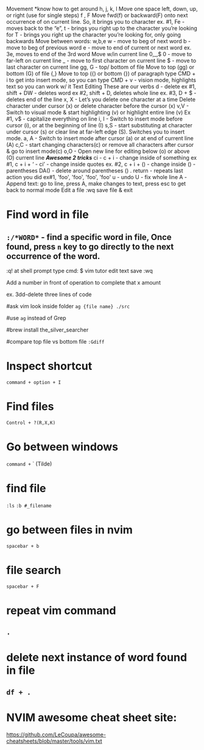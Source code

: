 Movement 
*know how to get around
 h, j, k, l Move one space left, down, up, or right (use for single steps)
f <character>, F <character>
Move fwd(f) or backward(F) onto next occurrence of <character> on current line. So, it brings you to character
ex. #1, Fe - moves back to the “e”,
t - brings you right up to the character you’re looking for
T - brings you right up the character you’re looking for, only going backwards
Move between words: w,b,e
w - move to beg of next word
b - move to beg of previous word
e - move to end of current or next word
ex. 3e, moves to end of the 3rd word
Move w/in current line 0,_,$
0 - move to far-left on current line
_ - move to first character on current line
$ - move to last character on current line
gg, G - top/ bottom of file
Move to top (gg) or bottom (G) of file
{,} Move to top ({) or bottom (}) of paragraph
type CMD + i to get into insert mode, so you can type
CMD + v - vision mode, highlights text so you can work w/ it
Text Editing
These are our verbs
d - delete
ex #1, shift + DW - deletes word
ex #2, shift + D, deletes whole line 
ex. #3, D + $ -  deletes end of the line
x, X - Let’s you delete one character at a time
Delete character under cursor (x) or delete character before the cursor (x)
v,V - Switch to visual mode & start highlighting (v) or highlight entire line (v)
Ex #1, v$ - capitalize everything on line
i, I - Switch to insert mode before cursor (i), or at the beginning of line (I)
s,S - start substituting at character under cursor (s) or clear line at far-left edge (S). Switches you to insert mode.
a, A - Switch to insert mode after cursor (a) or at end of current line (A)
c,C - start changing characters(c) or remove all characters after cursor & go to insert mode(c)
o,O - Open new line for editing below (o) or above (O) current line
***Awesome 2 tricks***
ci - c + i - change inside of something
ex #1, c + i + ‘ - ci’ - change inside quotes 
ex. #2, c + i + () - change inside () - parentheses 
DA() - delete around parentheses ()
. return - repeats last action you did
ex#1, 'foo', 'foo', 'foo', 'foo'
u - undo 
U - fix whole line
A -Append text: go to line, press A, make changes to text, press esc to get back to normal mode
Edit a file
:wq save file & exit

# Find word in file
## `:/*WORD*` - find a specific word in file, Once found, press  `n` key to go directly to the next occurrence of the word. 

:q!
at shell prompt type cmd: $ vim tutor
edit text
save :wq

Add a number in front of operation to complete that x amount 

ex. 3dd-delete three lines of code

#ask vim look inside folder
`ag {file name} ./src`

#use `ag` instead of Grep

#brew install the_silver_searcher

#compare top file vs bottom file
`:Gdiff`

# Inspect shortcut
` command + option + I `

# Find files
` Control + ?(R,X,K) `

# Go between windows 
` command + ` ` (Tilde)

# find file
` :ls `
` :b #_filename `

# go between files in nvim
` spacebar + b `

# file search
` spacebar + F `

# repeat vim command
## `.`

# delete next instance of word found in file
## `df + .`

# NVIM awesome cheat sheet site:
https://github.com/LeCoupa/awesome-cheatsheets/blob/master/tools/vim.txt

